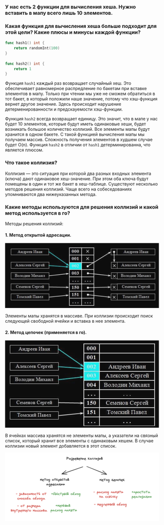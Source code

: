 ### У нас есть 2 функции для вычисления хеша. Нужно вставить в мапу всего лишь 10 элементов.
### Какая функция для вычисления хеша больше подходит для этой цели? Какие плюсы и минусы каждой функции?

```go
func hash1() int {
	return randomInt(100)
}

func hash2() int {
	return 1
}
```

Функция `hash1` каждый раз возвращает случайный хеш. Это обеспечивает равномерное распредление по бакетам при вставке элементов в мапу. Только при чтении мы уже не сможем обратиться в тот бакет, в который положили наше значение, потому что хэш-функция вернет другое значение. Здесь происходит нарушение детерменированности и предскауемости хэш-функции.

Функция `hash2` всегда возвращает единицу. Это значит, что в мапе у нас будет 10 элементов, которые будут иметь одинаковые хеши, будет возникать большое количество коллизий. Все элементы мапы будут хранится в одном бакете. С такой функцией вычисления мапы мы получаем массив. Сложность получения элементов в худшем случае будет O(n). Функция `hash2` в отличии от `hash1` детерминированна, что является плюсом.

### Что такое коллизия?

Коллизия — это ситуация при которой два разных входных элемента (ключа) дают одинаковое хеш-значение. При этом оба ключа будут помещены в один и тот же бакет в хеш-таблице. Существуют несколько методов решения коллизий. Чаще всего на собеседованиях упомниваются два нижеуказанных метода.

### Какие методы используются для решения коллизий и какой метод используется в го?

Методы решения коллизий:

#### 1. Метод открытой адресации.

![open_addressing_method](images/open_addressing_method.png)

Элементы мапы хранятся в массиве. При коллизии происходит поиск следующей свободной ячейки и вставка в нее элемента.

#### 2. Метод цепочек (применяется в го).

![chain_method](images/chain_method.png)

В ячейках массива хранятся не элементы мапы, а указатели на связный список, который хранит все элементы с одинаковым хешем. В случае коллизии новый элемент добавляется в этот список.

![plus_and_minus](images/plus_and_minus.png)